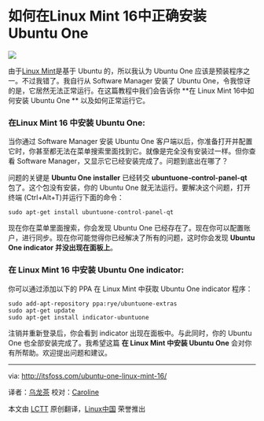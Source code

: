 如何在Linux Mint 16中正确安装Ubuntu One
================================================================================
![](http://itsfoss.com/wp-content/uploads/2014/01/Ubuntu-One-Linux-Mint.jpg)

由于[Linux Mint][1]是基于 Ubuntu 的，所以我认为 Ubuntu One 应该是预装程序之一。不过我错了。我自行从 Software Manager 安装了 Ubuntu One，令我惊讶的是，它居然无法正常运行。在这篇教程中我们会告诉你 **在 Linux Mint 16中如何安装 Ubuntu One ** 以及如何正常运行它。

### 在Linux Mint 16 中安装 Ubuntu One: ###

当你通过 Software Manager 安装 Ubuntu One 客户端以后，你准备打开并配置它时，你甚至都无法在菜单搜索里面找到它。就像是完全没有安装过一样。但你查看 Software Manager，又显示它已经安装完成了。问题到底出在哪了？

问题的关键是 **Ubuntu One installer** 已经转交 **ubuntuone-control-panel-qt** 包了。这个包没有安装，你的 Ubuntu One 就无法运行。要解决这个问题，打开终端 (Ctrl+Alt+T)并运行下面的命令：

    sudo apt-get install ubuntuone-control-panel-qt

现在你在菜单里面搜索，你会发现 Ubuntu One 已经存在了。现在你可以配置账户，进行同步。现在你可能觉得你已经解决了所有的问题，这时你会发现 **Ubuntu One indicator 并没出现在面板上**。

### 在 Linux Mint 16 中安装 Ubuntu One indicator: ###

你可以通过添加以下的 PPA 在 Linux Mint 中获取 Ubuntu One indicator 程序：

    sudo add-apt-repository ppa:rye/ubuntuone-extras
    sudo apt-get update 
    sudo apt-get install indicator-ubuntuone

注销并重新登录后，你会看到 indicator 出现在面板中。与此同时，你的 Ubuntu One 也全部安装完成了。我希望这篇 **在 Linux Mint 中安装 Ubuntu One** 会对你有所帮助。欢迎提出问题和建议。

--------------------------------------------------------------------------------

via: http://itsfoss.com/ubuntu-one-linux-mint-16/
 
译者：[乌龙茶](https://github.com/yechunxiao19) 校对：[Caroline](https://github.com/carolinewuyan)

本文由 [LCTT](https://github.com/LCTT/TranslateProject) 原创翻译，[Linux中国](http://linux.cn/) 荣誉推出

[1]:http://www.linuxmint.com/
